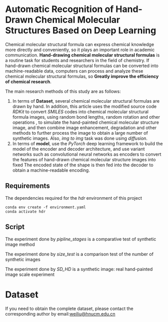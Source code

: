 # Automatic Recognition of Hand-Drawn Chemical Molecular Structures Based on Deep Learning

Chemical molecular structural formula can express chemical knowledge more directly and conveniently, so it plays an important role in academic communication. **Hand-drawing chemical molecular structural formulas** is a routine task for students and researchers in the field of chemistry. If hand-drawn chemical molecular structural formulas can be converted into machine-readable data, computers can process and analyze these chemical molecular structural formulas, so **Greatly improve the efficiency of chemical research**.

The main research methods of this study are as follows:

1. In terms of **Dataset**, several chemical molecular structural formulas are drawn by hand. In addition, this article uses the modified source code *RDKit* to convert *SMILES* codes into chemical molecular structural formula images, using random bond lengths, random rotation and other operations , to simulate the hand-painted chemical molecular structure image, and then combine image enhancement, degradation and other methods to further process the image to obtain a large number of synthetic images. Also, *img to img* task was done using *diffusion*.
2. In terms of **model**, use the *PyTorch* deep learning framework to build the model of the encoder and decoder architecture, and use variant networks such as convolutional neural networks as encoders to convert the features of hand-drawn chemical molecular structure images into fixed The encoded state of the shape is then fed into the decoder to obtain a machine-readable encoding.

## Requirements

The dependencies required for the *hdr* environment of this project

```
conda env create -f environment.yaml
conda activate hdr
```

## Script

The experiment done by *pipline_stages* is a comparative test of synthetic image method

The experiment done by *size_test* is a comparison test of the number of synthetic images

The experiment done by *SD_HD* is a synthetic image: real hand-painted image scale experiment

# Dataset

If you need to obtain the complete dataset, please contact the corresponding author by email:weiliu@hnucm.edu.cn